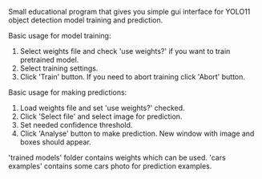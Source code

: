 Small educational program that gives you simple gui interface for
YOLO11 object detection model training and prediction.

Basic usage for model training:
1. Select weights file and check 'use weights?' if you want to 
train pretrained model.
2. Select training settings.
3. Click 'Train' button. If you need to abort training click 'Abort' button.

Basic usage for making predictions:
1. Load weights file and set 'use weights?' checked.
2. Click 'Select file' and select image for prediction.
3. Set needed confidence threshold.
4. Click 'Analyse' button to make prediction.
New window with image and boxes should appear.

'trained models' folder contains weights which can be used.
'cars examples' contains some cars photo for prediction examples.
